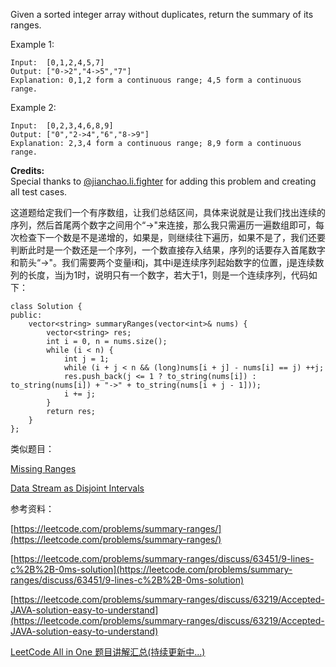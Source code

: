 Given a sorted integer array without duplicates, return the summary of its ranges.

Example 1:

```
Input:  [0,1,2,4,5,7]
Output: ["0->2","4->5","7"]
Explanation: 0,1,2 form a continuous range; 4,5 form a continuous range.
```

Example 2:

```
Input:  [0,2,3,4,6,8,9]
Output: ["0","2->4","6","8->9"]
Explanation: 2,3,4 form a continuous range; 8,9 form a continuous range.
```

**Credits:**  
Special thanks to [@jianchao.li.fighter](https://leetcode.com/discuss/user/jianchao.li.fighter) for adding this problem and creating all test cases.

这道题给定我们一个有序数组，让我们总结区间，具体来说就是让我们找出连续的序列，然后首尾两个数字之间用个“->"来连接，那么我只需遍历一遍数组即可，每次检查下一个数是不是递增的，如果是，则继续往下遍历，如果不是了，我们还要判断此时是一个数还是一个序列，一个数直接存入结果，序列的话要存入首尾数字和箭头“->"。我们需要两个变量i和j，其中i是连续序列起始数字的位置，j是连续数列的长度，当j为1时，说明只有一个数字，若大于1，则是一个连续序列，代码如下：

```
class Solution {
public:
    vector<string> summaryRanges(vector<int>& nums) {
        vector<string> res;
        int i = 0, n = nums.size();
        while (i < n) {
            int j = 1;
            while (i + j < n && (long)nums[i + j] - nums[i] == j) ++j;
            res.push_back(j <= 1 ? to_string(nums[i]) : to_string(nums[i]) + "->" + to_string(nums[i + j - 1]));
            i += j;
        }
        return res;
    }
};
```

类似题目：

[Missing Ranges](http://www.cnblogs.com/grandyang/p/5184890.html)

[Data Stream as Disjoint Intervals](http://www.cnblogs.com/grandyang/p/5548284.html) 

参考资料：

[https://leetcode.com/problems/summary-ranges/](https://leetcode.com/problems/summary-ranges/)

[https://leetcode.com/problems/summary-ranges/discuss/63451/9-lines-c%2B%2B-0ms-solution](https://leetcode.com/problems/summary-ranges/discuss/63451/9-lines-c%2B%2B-0ms-solution)

[https://leetcode.com/problems/summary-ranges/discuss/63219/Accepted-JAVA-solution-easy-to-understand](https://leetcode.com/problems/summary-ranges/discuss/63219/Accepted-JAVA-solution-easy-to-understand)

[LeetCode All in One 题目讲解汇总(持续更新中...)](http://www.cnblogs.com/grandyang/p/4606334.html)
